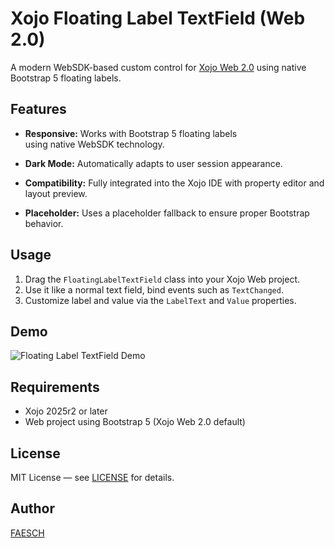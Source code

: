 # Xojo Floating Label TextField (Web 2.0)

A modern WebSDK-based custom control for [Xojo Web 2.0](https://www.xojo.com/products/web/) using native Bootstrap 5 floating labels.

## Features

- **Responsive:** Works with Bootstrap 5 floating labels  
  using native WebSDK technology.

- **Dark Mode:** Automatically adapts to user session appearance.

- **Compatibility:** Fully integrated into the Xojo IDE with property editor and layout preview.

- **Placeholder:** Uses a placeholder fallback to ensure proper Bootstrap behavior.

## Usage

1. Drag the `FloatingLabelTextField` class into your Xojo Web project.
2. Use it like a normal text field, bind events such as `TextChanged`.
3. Customize label and value via the `LabelText` and `Value` properties.

## Demo

![Floating Label TextField Demo](docs/floating-label-demo.gif)

## Requirements

- Xojo 2025r2 or later
- Web project using Bootstrap 5 (Xojo Web 2.0 default)

## License

MIT License — see [LICENSE](LICENSE) for details.

## Author

[FAESCH](https://github.com/FAESCH)
